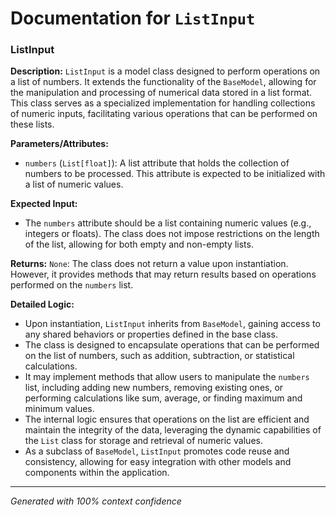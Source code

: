 # Documentation for `ListInput`

### ListInput

**Description:**
`ListInput` is a model class designed to perform operations on a list of numbers. It extends the functionality of the `BaseModel`, allowing for the manipulation and processing of numerical data stored in a list format. This class serves as a specialized implementation for handling collections of numeric inputs, facilitating various operations that can be performed on these lists.

**Parameters/Attributes:**
- `numbers` (`List[float]`): A list attribute that holds the collection of numbers to be processed. This attribute is expected to be initialized with a list of numeric values.

**Expected Input:**
- The `numbers` attribute should be a list containing numeric values (e.g., integers or floats). The class does not impose restrictions on the length of the list, allowing for both empty and non-empty lists.

**Returns:**
`None`: The class does not return a value upon instantiation. However, it provides methods that may return results based on operations performed on the `numbers` list.

**Detailed Logic:**
- Upon instantiation, `ListInput` inherits from `BaseModel`, gaining access to any shared behaviors or properties defined in the base class.
- The class is designed to encapsulate operations that can be performed on the list of numbers, such as addition, subtraction, or statistical calculations.
- It may implement methods that allow users to manipulate the `numbers` list, including adding new numbers, removing existing ones, or performing calculations like sum, average, or finding maximum and minimum values.
- The internal logic ensures that operations on the list are efficient and maintain the integrity of the data, leveraging the dynamic capabilities of the `List` class for storage and retrieval of numeric values.
- As a subclass of `BaseModel`, `ListInput` promotes code reuse and consistency, allowing for easy integration with other models and components within the application.

---
*Generated with 100% context confidence*
